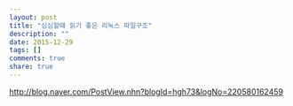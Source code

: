 ```yaml
---
layout: post
title: "심심할때 읽기 좋은 리눅스 파일구조"
description: ""
date: 2015-12-29
tags: []
comments: true
share: true
---
```


http://blog.naver.com/PostView.nhn?blogId=hgh73&logNo=220580162459


